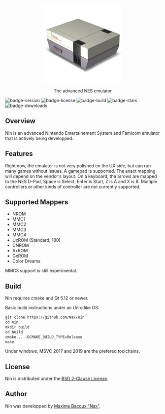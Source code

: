 <p align="center">
  <img with="256" height="256" src="https://raw.githubusercontent.com/Nax/nin/master/data/nin.png"/>
  <p align="center">The advanced NES emulator</p>
</p>

![badge-version](https://img.shields.io/github/v/release/Nax/nin?include_prereleases)
![badge-license](https://img.shields.io/github/license/Nax/nin)
![badge-build](https://img.shields.io/github/workflow/status/Nax/nin/Nin)
![badge-stars](https://img.shields.io/github/stars/Nax/nin)
![badge-downloads](https://img.shields.io/github/downloads/Nax/nin/total)

## Overview

Nin is an advanced Nintendo Entertainement System and Famicom emulator that is actively being developped.

## Features

Right now, the emulator is not very polished on the UX side, but can run many games without issues.
A gamepad is supported. The exact mapping will depend on the vendor's layout.
On a keyboard, the arrows are mapped to the NES D-Pad, Space is Select, Enter is Start, Z is A and X is B.
Multiple controllers or other kinds of controller are not currently supported.

## Supported Mappers

 * NROM
 * MMC1
 * MMC2
 * MMC3
 * MMC4
 * UxROM (Standard, 180)
 * CNROM
 * AxROM
 * GxROM
 * Color Dreams

MMC3 support is still experimental.

## Build

Nin requires cmake and Qt 5.12 or newer.

Basic build instructions under an Unix-like OS:

    git clone https://github.com/Nax/nin
    cd nin
    mkdir build
    cd build
    cmake .. -DCMAKE_BUILD_TYPE=Release
    make

Under windows, MSVC 2017 and 2019 are the prefered toolchains.

## License

Nin is distributed under the [BSD 2-Clause License](LICENSE).

## Author

Nin was developped by [Maxime Bacoux "Nax"](https://github.com/Nax).
